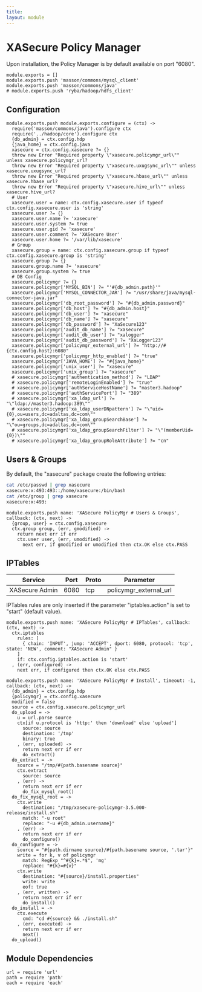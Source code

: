 ```yaml
---
title: 
layout: module
---
```


# XASecure Policy Manager

Upon installation, the Policy Manager is by default available on port "6080".

    module.exports = []
    module.exports.push 'masson/commons/mysql_client'
    module.exports.push 'masson/commons/java'
    # module.exports.push 'ryba/hadoop/hdfs_client'

## Configuration

    module.exports.push module.exports.configure = (ctx) ->
      require('masson/commons/java').configure ctx
      require('../hadoop/core').configure ctx
      {db_admin} = ctx.config.hdp
      {java_home} = ctx.config.java
      xasecure = ctx.config.xasecure ?= {}
      throw new Error "Required property \"xasecure.policymgr_url\"" unless xasecure.policymgr_url?
      throw new Error "Required property \"xasecure.uxugsync_url\"" unless xasecure.uxugsync_url?
      throw new Error "Required property \"xasecure.hbase_url\"" unless xasecure.hbase_url?
      throw new Error "Required property \"xasecure.hive_url\"" unless xasecure.hive_url?
      # User
      xasecure.user = name: ctx.config.xasecure.user if typeof ctx.config.xasecure.user is 'string'
      xasecure.user ?= {}
      xasecure.user.name ?= 'xasecure'
      xasecure.user.system ?= true
      xasecure.user.gid ?= 'xasecure'
      xasecure.user.comment ?= 'XASecure User'
      xasecure.user.home ?= '/var/lib/xasecure'
      # Group
      xasecure.group = name: ctx.config.xasecure.group if typeof ctx.config.xasecure.group is 'string'
      xasecure.group ?= {}
      xasecure.group.name ?= 'xasecure'
      xasecure.group.system ?= true
      # DB Config
      xasecure.policymgr ?= {}
      xasecure.policymgr['MYSQL_BIN'] ?= "'#{db_admin.path}'"
      xasecure.policymgr['MYSQL_CONNECTOR_JAR'] ?= "/usr/share/java/mysql-connector-java.jar"
      xasecure.policymgr['db_root_password'] ?= "#{db_admin.password}"
      xasecure.policymgr['db_host'] ?= "#{db_admin.host}"
      xasecure.policymgr['db_user'] ?= "xasecure"
      xasecure.policymgr['db_name'] ?= "xasecure"
      xasecure.policymgr['db_password'] ?= "XaSecure123"
      xasecure.policymgr['audit_db_name'] ?= "xasecure"
      xasecure.policymgr['audit_db_user'] ?= "xalogger"
      xasecure.policymgr['audit_db_password'] ?= "XaLogger123"
      xasecure.policymgr['policymgr_external_url'] ?= "http://#{ctx.config.host}:6080"
      xasecure.policymgr['policymgr_http_enabled'] ?= "true"
      xasecure.policymgr['JAVA_HOME'] ?= "#{java_home}"
      xasecure.policymgr['unix_user'] ?= "xasecure"
      xasecure.policymgr['unix_group'] ?= "xasecure"
      # xasecure.policymgr['authentication_method'] ?= "LDAP"
      # xasecure.policymgr['remoteLoginEnabled'] ?= "true"
      # xasecure.policymgr['authServiceHostName'] ?= "master3.hadoop"
      # xasecure.policymgr['authServicePort'] ?= "389"
      # xasecure.policymgr['xa_ldap_url'] ?= "\"ldap://master3.hadoop:389\""
      # xasecure.policymgr['xa_ldap_userDNpattern'] ?= "\"uid={0},ou=users,dc=adaltas,dc=com\""
      # xasecure.policymgr['xa_ldap_groupSearchBase'] ?= "\"ou=groups,dc=adaltas,dc=com\""
      # xasecure.policymgr['xa_ldap_groupSearchFilter'] ?= "\"(memberUid={0})\""
      # xasecure.policymgr['xa_ldap_groupRoleAttribute'] ?= "cn"

## Users & Groups

By default, the "xasecure" package create the following entries:

```bash
cat /etc/passwd | grep xasecure
xasecure:x:493:493::/home/xasecure:/bin/bash
cat /etc/group | grep xasecure
xasecure:x:493:
```

    module.exports.push name: 'XASecure PolicyMgr # Users & Groups', callback: (ctx, next) ->
      {group, user} = ctx.config.xasecure
      ctx.group group, (err, gmodified) ->
        return next err if err
        ctx.user user, (err, umodified) ->
          next err, if gmodified or umodified then ctx.OK else ctx.PASS

## IPTables

| Service    | Port | Proto  | Parameter          |
|------------|------|--------|--------------------|
| XASecure Admin | 6080 | tcp    | policymgr\_external\_url |

IPTables rules are only inserted if the parameter "iptables.action" is set to 
"start" (default value).

    module.exports.push name: 'XASecure PolicyMgr # IPTables', callback: (ctx, next) ->
      ctx.iptables
        rules: [
          { chain: 'INPUT', jump: 'ACCEPT', dport: 6080, protocol: 'tcp', state: 'NEW', comment: "XASecure Admin" }
        ]
        if: ctx.config.iptables.action is 'start'
      , (err, configured) ->
        next err, if configured then ctx.OK else ctx.PASS

    module.exports.push name: 'XASecure PolicyMgr # Install', timeout: -1, callback: (ctx, next) ->
      {db_admin} = ctx.config.hdp
      {policymgr} = ctx.config.xasecure
      modified = false
      source = ctx.config.xasecure.policymgr_url
      do_upload = ->
        u = url.parse source
        ctx[if u.protocol is 'http:' then 'download' else 'upload']
          source: source
          destination: '/tmp'
          binary: true
        , (err, uploaded) ->
          return next err if err
          do_extract()
      do_extract = ->
        source = "/tmp/#{path.basename source}"
        ctx.extract
          source: source
        , (err) ->
          return next err if err
          do_fix_mysql_root()
      do_fix_mysql_root = ->
        ctx.write
          destination: "/tmp/xasecure-policymgr-3.5.000-release/install.sh"
          match: "-u root"
          replace: "-u #{db_admin.username}"
        , (err) ->
          return next err if err
          do_configure()
      do_configure = ->
        source = "#{path.dirname source}/#{path.basename source, '.tar'}"
        write = for k, v of policymgr
          match: RegExp "^#{k}=.*$", 'mg'
          replace: "#{k}=#{v}"
        ctx.write
          destination: "#{source}/install.properties"
          write: write
          eof: true
        , (err, written) ->
          return next err if err
          do_install()
      do_install = ->
        ctx.execute
          cmd: "cd #{source} && ./install.sh"
        , (err, executed) ->
          return next err if err
          next()
      do_upload()

## Module Dependencies

    url = require 'url'
    path = require 'path'
    each = require 'each'
